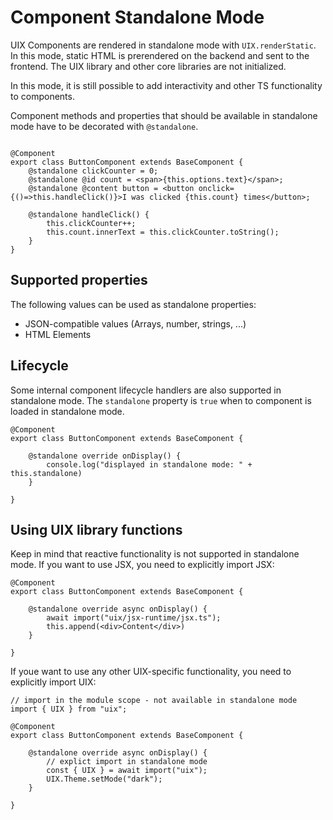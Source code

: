 # Component Standalone Mode

UIX Components are rendered in standalone mode with `UIX.renderStatic`.
In this mode, static HTML is prerendered on the backend and sent to the frontend. 
The UIX library and other core libraries are not initialized.

In this mode, it is still possible to add interactivity and other TS functionality to components.

Component methods and properties that should be available in standalone mode have to be decorated with `@standalone`.


```tsx

@Component
export class ButtonComponent extends BaseComponent {
	@standalone clickCounter = 0;
	@standalone @id count = <span>{this.options.text}</span>;
	@standalone @content button = <button onclick={()=>this.handleClick()}>I was clicked {this.count} times</button>;

	@standalone handleClick() {
		this.clickCounter++;
		this.count.innerText = this.clickCounter.toString();
	}
}
```

## Supported properties

The following values can be used as standalone properties:
 * JSON-compatible values (Arrays, number, strings, ...)
 * HTML Elements



## Lifecycle

Some internal component lifecycle handlers are also supported in standalone mode.
The `standalone` property is `true` when to component is loaded in standalone mode.

```tsx
@Component
export class ButtonComponent extends BaseComponent {

	@standalone override onDisplay() {
		console.log("displayed in standalone mode: " + this.standalone)
	}

}
```

## Using UIX library functions

Keep in mind that reactive functionality is not supported in standalone mode.
If you want to use JSX, you need to explicitly import JSX:

```tsx
@Component
export class ButtonComponent extends BaseComponent {

	@standalone override async onDisplay() {
		await import("uix/jsx-runtime/jsx.ts");
		this.append(<div>Content</div>)
	}

}

```

If youe want to use any other UIX-specific functionality, you need to explicitly import UIX:

```tsx
// import in the module scope - not available in standalone mode
import { UIX } from "uix";

@Component
export class ButtonComponent extends BaseComponent {

	@standalone override async onDisplay() {
		// explict import in standalone mode
		const { UIX } = await import("uix");
		UIX.Theme.setMode("dark");
	}

}

```